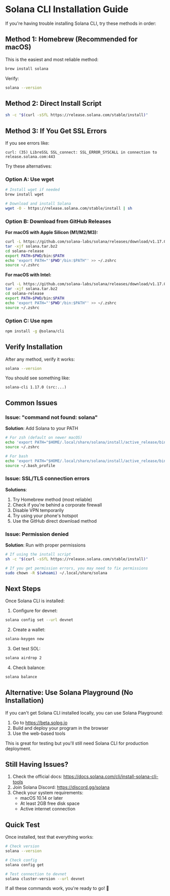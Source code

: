 # Solana CLI Installation Guide

If you're having trouble installing Solana CLI, try these methods in order:

## Method 1: Homebrew (Recommended for macOS)

This is the easiest and most reliable method:

```bash
brew install solana
```

Verify:
```bash
solana --version
```

## Method 2: Direct Install Script

```bash
sh -c "$(curl -sSfL https://release.solana.com/stable/install)"
```

## Method 3: If You Get SSL Errors

If you see errors like:
```
curl: (35) LibreSSL SSL_connect: SSL_ERROR_SYSCALL in connection to release.solana.com:443
```

Try these alternatives:

### Option A: Use wget

```bash
# Install wget if needed
brew install wget

# Download and install Solana
wget -O - https://release.solana.com/stable/install | sh
```

### Option B: Download from GitHub Releases

**For macOS with Apple Silicon (M1/M2/M3):**
```bash
curl -L https://github.com/solana-labs/solana/releases/download/v1.17.0/solana-release-aarch64-apple-darwin.tar.bz2 -o solana.tar.bz2
tar -xjf solana.tar.bz2
cd solana-release
export PATH=$PWD/bin:$PATH
echo 'export PATH="'$PWD'/bin:$PATH"' >> ~/.zshrc
source ~/.zshrc
```

**For macOS with Intel:**
```bash
curl -L https://github.com/solana-labs/solana/releases/download/v1.17.0/solana-release-x86_64-apple-darwin.tar.bz2 -o solana.tar.bz2
tar -xjf solana.tar.bz2
cd solana-release
export PATH=$PWD/bin:$PATH
echo 'export PATH="'$PWD'/bin:$PATH"' >> ~/.zshrc
source ~/.zshrc
```

### Option C: Use npm

```bash
npm install -g @solana/cli
```

## Verify Installation

After any method, verify it works:

```bash
solana --version
```

You should see something like:
```
solana-cli 1.17.0 (src:...)
```

## Common Issues

### Issue: "command not found: solana"

**Solution**: Add Solana to your PATH

```bash
# For zsh (default on newer macOS)
echo 'export PATH="$HOME/.local/share/solana/install/active_release/bin:$PATH"' >> ~/.zshrc
source ~/.zshrc

# For bash
echo 'export PATH="$HOME/.local/share/solana/install/active_release/bin:$PATH"' >> ~/.bash_profile
source ~/.bash_profile
```

### Issue: SSL/TLS connection errors

**Solutions**:
1. Try Homebrew method (most reliable)
2. Check if you're behind a corporate firewall
3. Disable VPN temporarily
4. Try using your phone's hotspot
5. Use the GitHub direct download method

### Issue: Permission denied

**Solution**: Run with proper permissions

```bash
# If using the install script
sh -c "$(curl -sSfL https://release.solana.com/stable/install)"

# If you get permission errors, you may need to fix permissions
sudo chown -R $(whoami) ~/.local/share/solana
```

## Next Steps

Once Solana CLI is installed:

1. Configure for devnet:
```bash
solana config set --url devnet
```

2. Create a wallet:
```bash
solana-keygen new
```

3. Get test SOL:
```bash
solana airdrop 2
```

4. Check balance:
```bash
solana balance
```

## Alternative: Use Solana Playground (No Installation)

If you can't get Solana CLI installed locally, you can use Solana Playground:

1. Go to https://beta.solpg.io
2. Build and deploy your program in the browser
3. Use the web-based tools

This is great for testing but you'll still need Solana CLI for production deployment.

## Still Having Issues?

1. Check the official docs: https://docs.solana.com/cli/install-solana-cli-tools
2. Join Solana Discord: https://discord.gg/solana
3. Check your system requirements:
   - macOS 10.14 or later
   - At least 2GB free disk space
   - Active internet connection

## Quick Test

Once installed, test that everything works:

```bash
# Check version
solana --version

# Check config
solana config get

# Test connection to devnet
solana cluster-version --url devnet
```

If all these commands work, you're ready to go! 🚀

